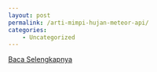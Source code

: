 ```yaml
---
layout: post
permalink: /arti-mimpi-hujan-meteor-api/
categories:
    - Uncategorized
---
```


[Baca Selengkapnya](/06)